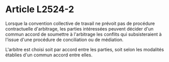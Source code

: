 # Article L2524-2

Lorsque la convention collective de travail ne prévoit pas de procédure contractuelle d'arbitrage, les parties intéressées peuvent décider d'un commun accord de soumettre à l'arbitrage les conflits qui subsisteraient à l'issue d'une procédure de conciliation ou de médiation.

L'arbitre est choisi soit par accord entre les parties, soit selon les modalités établies d'un commun accord entre elles.